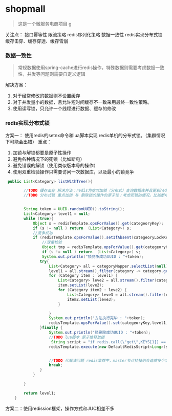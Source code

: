 # shopmall
>这是一个微服务电商项目
g
>

关注点：
接口幂等性
限流策略
redis序列化策略
数据一致性
redis实现分布式锁
缓存击穿、缓存穿透、缓存雪崩

### 数据一致性
>常规数据使用spring-cache进行redis操作，特殊数据则需要考虑数据一致性，并发等问题则需要自定义逻辑


解决方案：
<ol>
<li>对于经常修改的数据则不设置缓存</li>
<li>对于并发量小的数据，且允许短时间缓存不一致采用最终一致性策略。</li>
<li>使用读写锁，只允许一个线程进行数据、缓存的修改</li>
</ol>

### redis实现分布式锁
方案一：
使用redis的setnx命令和lua脚本实现 redis单机的分布式锁。（集群情况下可能会出错）
重点：
<ol>
<li>加锁与解锁都要是原子性操作</li>
<li>避免各种情况下的死锁（比如断电）</li>
<li>避免错误的解锁（使用类似版本号的操作）</li>
<li>使用双重检验操作只需要访问一次数据库，以及最小的锁竞争</li>
</ol>

~~~java
 public List<Category> listWithTree(){

        //TODO 缓存击穿 解决方法：redis为空时加锁（分布式）查询数据库并且更新redis
        //TODO 分布式锁 重点加锁 与 删除锁的操作的原子性；考虑死锁的情况。比如断电（设置过期时间）；考虑到删除别人的锁（将value设为UUID删除前先比较）


        String token = UUID.randomUUID().toString();
        List<Category> level1 = null;
        while (true){
            Object s = redisTemplate.opsForValue().get(categeoryKey);
            if (s != null ) return  (List<Category>) s;
            //竞争成功
            if (redisTemplate.opsForValue().setIfAbsent(categeoryLockKey,token,1,TimeUnit.MINUTES)){
                //双重检验
                Object tmp = redisTemplate.opsForValue().get(categeoryKey);
                if (s != null ) return  (List<Category>) s;
                System.out.println("锁竞争成功UUID : "+token);
               try{
                   List<Category> all = categoryMapper.selectList(null);
                   level1 = all.stream().filter(category -> category.getParentCid() == 0).collect(Collectors.toList());
                   for (Category item : level1) {
                       List<Category> leve2 = all.stream().filter(category -> category.getParentCid() == item.getCatId()).collect(Collectors.toList());
                       item.setList(leve2);
                       for (Category item2 : leve2) {
                           List<Category> leve3 = all.stream().filter(category -> category.getParentCid() == item2.getCatId()).collect(Collectors.toList());
                           item2.setList(leve3);
                       }

                   }
                   System.out.println("方法执行完毕 : "+token);
                   redisTemplate.opsForValue().set(categeoryKey,level1,24, TimeUnit.HOURS);
               }finally {
                   System.out.println("锁删除成功UUID : "+token);
                   //TODO lua脚本 原子性释放锁
                    String script = "if redis.call(\"get\",KEYS[1]) == ARGV[1] then return redis.call(\"del\",KEYS[1]) else return 0 end";
                   redisTemplate.execute(new DefaultRedisScript<Long>(script, Long.class), Arrays.asList(categeoryLockKey), token);


                   //TODO 代解决问题 redis集群中，master节点挂掉则会造成多个实例获取锁
                   break;
               }
            }

        }

        return level1;
    }
~~~

方案二：使用redission框架，操作方式和JUC相差不多
